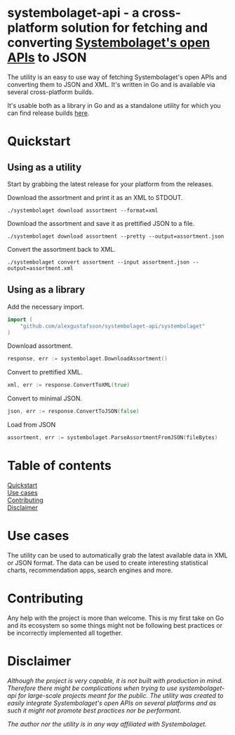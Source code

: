 systembolaget-api  - a cross-platform solution for fetching and converting [Systembolaget's open APIs](https://www.systembolaget.se/api/) to JSON
======

The utility is an easy to use way of fetching Systembolaget's open APIs and converting them to JSON and XML. It's written in Go and is available via several cross-platform builds.

It's usable both as a library in Go and as a standalone utility for which you can find release builds [here](https://github.com/AlexGustafsson/systembolaget-api-fetch/releases/).

# Quickstart
<a name="quickstart"></a>

## Using as a utility

Start by grabbing the latest release for your platform from the releases.

Download the assortment and print it as an XML to STDOUT.

```shell
./systembolaget download assortment --format=xml
```

Download the assortment and save it as prettified JSON to a file.

```shell
./systembolaget download assortment --pretty --output=assortment.json
```

Convert the assortment back to XML.

```shell
./systembolaget convert assortment --input assortment.json --output=assortment.xml
```

## Using as a library

Add the necessary import.

```go
import (
	"github.com/alexgustafsson/systembolaget-api/systembolaget"
)
```

Download assortment.

```go
response, err := systembolaget.DownloadAssortment()
```

Convert to prettified XML.

```go
xml, err := response.ConvertToXML(true)
```

Convert to minimal JSON.

```go
json, err := response.ConvertToJSON(false)
```

Load from JSON

```go
assortment, err := systembolaget.ParseAssortmentFromJSON(fileBytes)
```

# Table of contents

[Quickstart](#quickstart)<br/>
[Use cases](#usecases)<br/>
[Contributing](#contributing)<br/>
[Disclaimer](#disclaimer)

# Use cases
<a name="usecases"></a>

The utility can be used to automatically grab the latest available data in XML or JSON format. The data can be used to create interesting statistical charts, recommendation apps, search engines and more.

# Contributing
<a name="contributing"></a>

Any help with the project is more than welcome. This is my first take on Go and its ecosystem so some things might not be following best practices or be incorrectly implemented all together.

# Disclaimer
<a name="disclaimer"></a>

_Although the project is very capable, it is not built with production in mind. Therefore there might be complications when trying to use systembolaget-api for large-scale projects meant for the public. The utility was created to easily integrate Systembolaget's open APIs on several platforms and as such it might not promote best practices nor be performant._

_The author nor the utility is in any way affiliated with Systembolaget._
